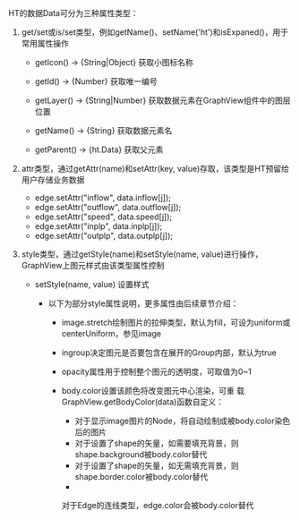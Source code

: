 HT的数据Data可分为三种属性类型：

1. get/set或is/set类型，例如getName()、setName('ht')和isExpaned()，用于常用属性操作

    * getIcon() → {String|Object}
    获取小图标名称

    * getId() → {Number}
    获取唯一编号

    * getLayer() → {String|Number}
    获取数据元素在GraphView组件中的图层位置

    * getName() → {String}
    获取数据元素名

    * getParent() → {ht.Data}
    获取父元素
2. attr类型，通过getAttr(name)和setAttr(key, value)存取，该类型是HT预留给用户存储业务数据
    * edge.setAttr("inflow", data.inflow[j]);
    * edge.setAttr("outflow", data.outflow[j]);
    * edge.setAttr("speed", data.speed[j]);
    * edge.setAttr("inplp", data.inplp[j]);
    * edge.setAttr("outplp", data.outplp[j]);
3. style类型，通过getStyle(name)和setStyle(name, value)进行操作，GraphView上图元样式由该类型属性控制
    * setStyle(name, value)
    设置样式

      * 以下为部分style属性说明，更多属性由后续章节介绍：

          * image.stretch绘制图片的拉伸类型，默认为fill，可设为uniform或centerUniform，参见image
        * ingroup决定图元是否要包含在展开的Group内部，默认为true
        * opacity属性用于控制整个图元的透明度，可取值为0~1
        * body.color设置该颜色将改变图元中心渲染，可重 载GraphView.getBodyColor(data)函数自定义：
          * 对于显示image图片的Node，将自动绘制成被body.color染色后的图片
          * 对于设置了shape的矢量，如需要填充背景，则shape.background被body.color替代
          * 对于设置了shape的矢量，如无需填充背景，则shape.border.color被body.color替代
          *


          对于Edge的连线类型，edge.color会被body.color替代
